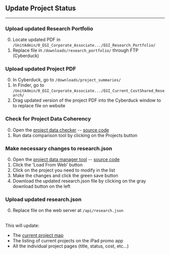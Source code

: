## Update Project Status
---

### Upload updated Research Portfolio

0. Locate updated PDF in `/UnitAdmin/0_EGI_Corporate_Associate.../EGI_Research_Portfolio/`
0. Replace file in `/downloads/research_portfolio/` through FTP (Cyberduck)

### Upload updated Project PDF

0. In Cyberduck, go to `/downloads/project_summaries/`
0. In Finder, go to `/UnitAdmin/0_EGI_Corporate_Associate.../EGI_Current_CostShared_Research/`
0. Drag updated version of the project PDF into the Cyberduck window to to replace file on website

### Check for Project Data Coherency

0. Open the [project data checker](https://egi-projects.herokuapp.com/)  -- [source code](https://github.com/egi-informatics/projects)
0. Run data comparison tool by clicking on the Projects button

### Make necessary changes to research.json

0. Open the [project data manager tool](https://egi.utah.edu/docs/_tools/project-data-manager/) -- [source code](https://github.com/egi-informatics/project-data-manager)
0. Click the 'Load From Web' button
0. Click on the project you need to modify in the list
0. Make the changes and click the green save button
0. Download the updated research.json file by clicking on the gray download button on the left

### Upload updated research.json

0. Replace file on the web server at `/api/research.json`


  <br>This will update:

  - The [current project map](https://egi.utah.edu/research/current-projects/)
  - The listing of current projects on the iPad promo app
  - All the individual project pages (title, status, cost, etc...)
